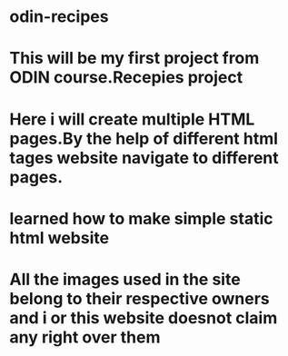 # odin-recipes

# This will be my first project from ODIN course.Recepies project

# Here i will create multiple HTML pages.By the help of different html tages website navigate to different pages.

# learned how to make simple static html website

# All the images used in the site belong to their respective owners and i or this website doesnot claim any right over them